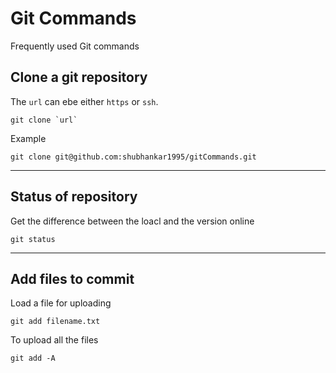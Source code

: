 # Git Commands

Frequently used Git commands

## Clone a git repository
The `url` can ebe either `https` or `ssh`. 

```git clone `url` ```

Example

```git clone git@github.com:shubhankar1995/gitCommands.git```

<hr />

## Status of repository
Get the difference between the loacl and the version online

```git status```

<hr />

## Add files to commit
Load a file for uploading

```git add filename.txt```

To upload all the files

```git add -A```